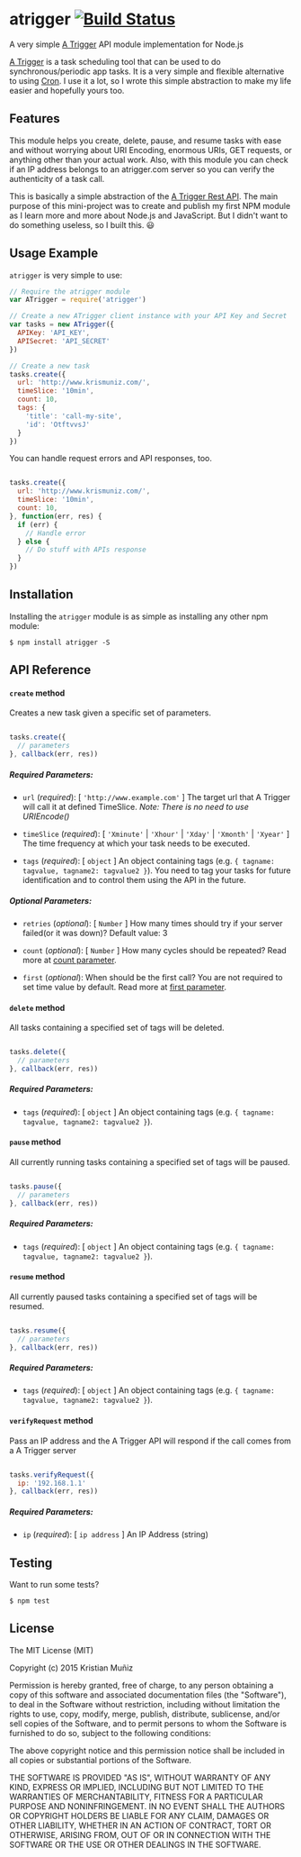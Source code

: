 # atrigger [![Build Status](https://travis-ci.org/krismuniz/atrigger-node.svg?branch=master)](https://travis-ci.org/krismuniz/atrigger-node)

A very simple [A Trigger](http://atrigger.com) API module implementation for Node.js

[A Trigger](http://atrigger.com) is a task scheduling tool that can be used to do synchronous/periodic app tasks. It is a very simple and flexible alternative to using [Cron](https://en.wikipedia.org/wiki/Cron). I use it a lot, so I wrote this simple abstraction to make my life easier and hopefully yours too.

## Features

This module helps you create, delete, pause, and resume tasks with ease and without worrying about URI Encoding, enormous URIs, GET requests, or anything other than your actual work. Also, with this module you can check if an IP address belongs to an atrigger.com server so you can verify the authenticity of a task call.

This is basically a simple abstraction of the [A Trigger Rest API](http://atrigger.com/docs/wiki/5/rest-api-v10). The main purpose of this mini-project was to create and publish my first NPM module as I learn more and more about Node.js and JavaScript. But I didn't want to do something useless, so I built this. :smiley:

## Usage Example

`atrigger` is very simple to use:

```javascript
// Require the atrigger module
var ATrigger = require('atrigger')

// Create a new ATrigger client instance with your API Key and Secret
var tasks = new ATrigger({
  APIKey: 'API_KEY',
  APISecret: 'API_SECRET'
})

// Create a new task
tasks.create({
  url: 'http://www.krismuniz.com/',
  timeSlice: '10min',
  count: 10,
  tags: {
    'title': 'call-my-site',
    'id': 'OtftvvsJ'
  }
})
```

You can handle request errors and API responses, too.

```javascript

tasks.create({
  url: 'http://www.krismuniz.com/',
  timeSlice: '10min',
  count: 10,
}, function(err, res) {
  if (err) {
    // Handle error
  } else {
    // Do stuff with APIs response
  }
})

```

## Installation

Installing the ```atrigger``` module is as simple as installing any other npm module:

```shell
$ npm install atrigger -S
```

## API Reference

#### `create` method

Creates a new task given a specific set of parameters.

```javascript

tasks.create({
  // parameters
}, callback(err, res))

```

##### Required Parameters:

* `url` (*required*): [ `'http://www.example.com'` ] The target url that A Trigger will call it at defined TimeSlice. *Note: There is no need to use URIEncode()*

* `timeSlice` (*required*): [ `'Xminute'` | `'Xhour'` | `'Xday'` | `'Xmonth'` | `'Xyear'` ] The time frequency at which your task needs to be executed.

* `tags` (*required*): [ `object` ] An object containing tags (e.g. `{ tagname: tagvalue, tagname2: tagvalue2 }`). You need to tag your tasks for future identification and to control them using the API in the future.

##### Optional Parameters:

* `retries` (*optional*): [ `Number` ] How many times should try if your server failed(or it was down)? Default value: 3

* `count` (*optional*): [ `Number` ] How many cycles should be repeated? Read more at [count parameter](http://atrigger.com/docs/wiki/8/rest-api-v10-parameter-count).

* `first` (*optional*): When should be the first call? You are not required to set time value by default. Read more at [first parameter](http://atrigger.com/docs/wiki/10/rest-api-v10-parameter-first).

#### `delete` method

All tasks containing a specified set of tags will be deleted.

```javascript

tasks.delete({
  // parameters
}, callback(err, res))

```

##### Required Parameters:

* `tags` (*required*): [ `object` ] An object containing tags (e.g. `{ tagname: tagvalue, tagname2: tagvalue2 }`).

#### `pause` method

All currently running tasks containing a specified set of tags will be paused.

```javascript

tasks.pause({
  // parameters
}, callback(err, res))

```

##### Required Parameters:

* `tags` (*required*): [ `object` ] An object containing tags (e.g. `{ tagname: tagvalue, tagname2: tagvalue2 }`).

#### `resume` method

All currently paused tasks containing a specified set of tags will be resumed.

```javascript

tasks.resume({
  // parameters
}, callback(err, res))

```

##### Required Parameters:

* `tags` (*required*): [ `object` ] An object containing tags (e.g. `{ tagname: tagvalue, tagname2: tagvalue2 }`).

#### `verifyRequest` method

Pass an IP address and the A Trigger API will respond if the call comes from a A Trigger server

```javascript

tasks.verifyRequest({
  ip: '192.168.1.1'
}, callback(err, res))

```

##### Required Parameters:

* `ip` (*required*): [ `ip address` ] An IP Address (string)

## Testing

Want to run some tests?

```shell
$ npm test
```

## License

The MIT License (MIT)

Copyright (c) 2015 Kristian Muñiz

Permission is hereby granted, free of charge, to any person obtaining a copy
of this software and associated documentation files (the "Software"), to deal
in the Software without restriction, including without limitation the rights
to use, copy, modify, merge, publish, distribute, sublicense, and/or sell
copies of the Software, and to permit persons to whom the Software is
furnished to do so, subject to the following conditions:

The above copyright notice and this permission notice shall be included in all
copies or substantial portions of the Software.

THE SOFTWARE IS PROVIDED "AS IS", WITHOUT WARRANTY OF ANY KIND, EXPRESS OR
IMPLIED, INCLUDING BUT NOT LIMITED TO THE WARRANTIES OF MERCHANTABILITY,
FITNESS FOR A PARTICULAR PURPOSE AND NONINFRINGEMENT. IN NO EVENT SHALL THE
AUTHORS OR COPYRIGHT HOLDERS BE LIABLE FOR ANY CLAIM, DAMAGES OR OTHER
LIABILITY, WHETHER IN AN ACTION OF CONTRACT, TORT OR OTHERWISE, ARISING FROM,
OUT OF OR IN CONNECTION WITH THE SOFTWARE OR THE USE OR OTHER DEALINGS IN THE
SOFTWARE.
